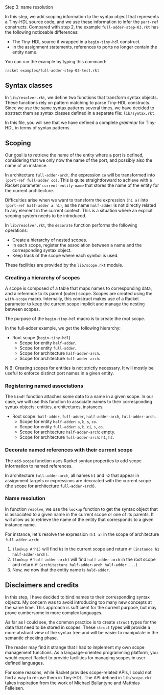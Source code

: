 Step 3: name resolution

In this step, we add scoping information to the syntax object that represents
a Tiny-HDL source code, and we use these information to infer the `port-ref`
constructs.
Compared with step 2, the example `full-adder-step-03.rkt` has the following
noticeable differences:

* The Tiny-HDL source if wrapped in a `begin-tiny-hdl` construct.
* In the assignment statements, references to ports no longer contain the entity name.

You can run the example by typing this command:

```
racket examples/full-adder-step-03-test.rkt
```

## Syntax classes

In `lib/resolver.rkt`, we define two functions that transform syntax objects.
These functions rely on pattern matching to parse Tiny-HDL constructs.
Since we use the same syntax patterns several times, we have decided to
abstract them as syntax classes defined in a separate file: `lib/syntax.rkt`.

In this file, you will see that we have defined a complete *grammar* for Tiny-HDL
in terms of syntax patterns.

## Scoping

Our goal is to retrieve the name of the entity where a port is defined,
considering that we only now the name of the port, and possibly also the name of an instance.

In architecture `full-adder-arch`, the expression `co` will be transformed into
`(port-ref full-adder co)`.
This is quite straightforward to achieve with a Racket parameter `current-entity-name`
that stores the name of the entity for the current architecture.

Difficulties arise when we want to transform the expression `(h1 a)` into `(port-ref half-adder a h1)`,
as the name `half-adder` is not directly related to any element in the current context.
This is a situation where an explicit scoping system needs to be introduced.

In `lib/resolver.rkt`, the `decorate` function performs the following operations:

* Create a hierarchy of nested scopes.
* In each scope, register the association between a name and the corresponding syntax object.
* Keep track of the scope where each symbol is used.

These facilities are provided by the `lib/scope.rkt` module.

### Creating a hierarchy of scopes

A scope is composed of a table that maps names to corresponding data,
and a reference to its parent (outer) scope.
Scopes are created using the `with-scope` macro.
Internally, this construct makes use of a Racket parameter to keep the current
scope implicit and manage the nesting between scopes.

The purpose of the `begin-tiny-hdl` macro is to create the root scope.

In the full-adder example, we get the following hierarchy:

* Root scope (`begin-tiny-hdl`)
    * Scope for entity `half-adder`.
    * Scope for entity `full-adder`.
    * Scope for architecture `half-adder-arch`.
    * Scope for architecture `full-adder-arch`.

N.B: Creating scopes for entities is not strictly necessary.
It will mostly be useful to enforce distinct port names in a given entity.

### Registering named associations

The `bind!` function attaches some data to a name in a given scope.
In our case, we will use this function to associate names to their
corresponding syntax objects: entities, architectures, instances.

* Root scope: `half-adder`, `full-adder`, `half-adder-arch`, `full-adder-arch`.
    * Scope for entity `half-adder`: `a`, `b`, `s`, `co`.
    * Scope for entity `full-adder`: `a`, `b`, `ci`, `s`, `co`.
    * Scope for architecture `half-adder-arch`: empty.
    * Scope for architecture `full-adder-arch`: `h1`, `h2`.

### Decorate named references with their current scope

The `add-scope` function uses Racket syntax properties to add scope information
to named references.

In architecture `full-adder-arch`, all names `h1` and `h2` that appear in
assignment targets or expressions are decorated with the current scope
(the scope for architecture `full-adder-arch`).

### Name resolution

In function `resolve`, we use the `lookup` function to get the syntax object
that is associated to a given name in the current scope or one of its parents.
It will allow us to retrieve the name of the entity that corresponds to a given instance name.

For instance, let's resolve the expression `(h1 a)` in the scope of architecture `full-adder-arch`:

1. `(lookup #'h1)` will find `h1` in the current scope and return `#'(instance h1 half-adder-arch)`.
2. `(lookup #'half-adder-arch)` will find `half-adder-arch` in the root scope and return `#'(architecture half-adder-arch half-adder ...)`
3. Now, we now that the entity name is `hald-adder`.

## Disclaimers and credits

In this step, I have decided to bind names to their corresponding syntax objects.
My concern was to avoid introducing too many new concepts at the same time.
This approach is sufficient for the current purpose, but may prove cumbersome in more
complex languages.

As far as I could see, the common practice is to create `struct` types for the
data that need to be stored in scopes.
These `struct` types will provide a more abstract view of the syntax tree and
will be easier to manipulate in the semantic checking phase.

The reader may find it strange that I had to implement my own scope management
functions.
As a language-oriented programming platform, you would expect Racket to provide
facilities for managing scopes in user-defined languages.

For some reasons, while Racket provides scope-related APIs, I could not
find a way to re-use them in Tiny-HDL.
The API defined in `lib/scope.rkt` takes inspiration from the work of
Michael Ballantyne and Matthias Felleisen.
